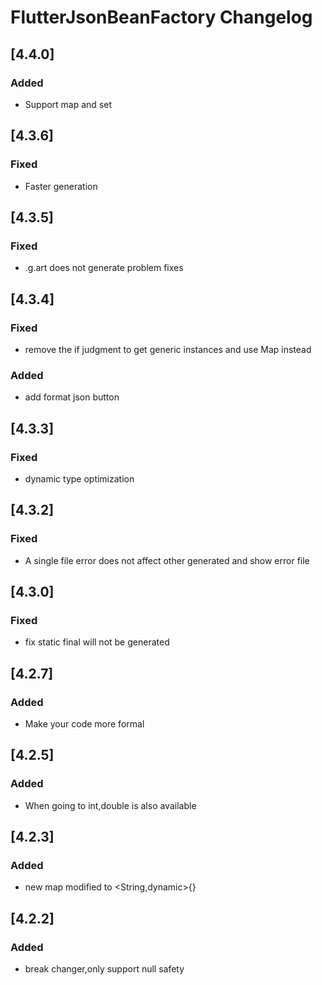 <!-- Keep a Changelog guide -> https://keepachangelog.com -->

# FlutterJsonBeanFactory Changelog

## [4.4.0]
### Added
- Support map and set
## [4.3.6]
### Fixed
- Faster generation
## [4.3.5]
### Fixed
- .g.art does not generate problem fixes
## [4.3.4]
### Fixed
- remove the if judgment to get generic instances and use Map instead
### Added
- add format json button
## [4.3.3]
### Fixed
- dynamic type optimization
## [4.3.2]
### Fixed
- A single file error does not affect other generated and show error file
## [4.3.0]
### Fixed
- fix static final will not be generated
## [4.2.7]
### Added
- Make your code more formal
## [4.2.5]
### Added
- When going to int,double is also available
## [4.2.3]
### Added
- new map modified to <String,dynamic>{}
## [4.2.2]
### Added
- break changer,only support null safety